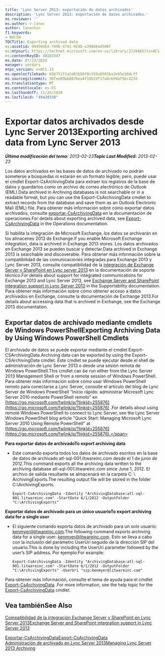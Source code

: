 ```yaml
---
title: 'Lync Server 2013: exportación de datos archivados'
description: 'Lync Server 2013: exportación de datos archivados.'
ms.reviewer: ''
ms.author: v-lanac
author: lanachin
f1.keywords:
- NOCSH
TOCTitle: Exporting archived data
ms:assetid: 09450d54-769b-4741-924b-e390664d506f
ms:mtpsurl: https://technet.microsoft.com/en-us/library/JJ204657(v=OCS.15)
ms:contentKeyID: 48183347
ms.date: 07/23/2014
manager: serdars
mtps_version: v=OCS.15
ms.openlocfilehash: 656751f1a2d03b50f0c938a8501ba3e95e304cff
ms.sourcegitcommit: 36fee89bb887bea4f18b19f17a8c69daf5bc423d
ms.translationtype: MT
ms.contentlocale: es-ES
ms.lasthandoff: 11/26/2020
ms.locfileid: "49428338"
---
```

# <a name="exporting-archived-data-from-lync-server-2013"></a><span data-ttu-id="4d0cb-103">Exportar datos archivados desde Lync Server 2013</span><span class="sxs-lookup"><span data-stu-id="4d0cb-103">Exporting archived data from Lync Server 2013</span></span>

<div data-xmlns="http://www.w3.org/1999/xhtml">

<div class="topic" data-xmlns="http://www.w3.org/1999/xhtml" data-msxsl="urn:schemas-microsoft-com:xslt" data-cs="https://msdn.microsoft.com/">

<div data-asp="https://msdn2.microsoft.com/asp">



</div>

<div id="mainSection">

<div id="mainBody"><span data-ttu-id="4d0cb-104">

<span> </span></span><span class="sxs-lookup"><span data-stu-id="4d0cb-104">

<span> </span></span></span>

<span data-ttu-id="4d0cb-105">_**Última modificación del tema:** 2013-02-23_</span><span class="sxs-lookup"><span data-stu-id="4d0cb-105">_**Topic Last Modified:** 2013-02-23_</span></span>

<span data-ttu-id="4d0cb-106">Los datos archivados en las bases de datos de archivado no podrán someterse a búsquedas ni estarán en un formato legible; pero, puede usar el cmdlet Export-CsArchivingData para extraer los registros de la base de datos y guardarlos como un archivo de correo electrónico de Outlook (EML).</span><span class="sxs-lookup"><span data-stu-id="4d0cb-106">Data archived in Archiving databases is not searchable or in a readable format, but you can use the Export-CsArchivingData cmdlet to extract records from the database and save them as an Outlook Electronic Mail (EML) file.</span></span> <span data-ttu-id="4d0cb-107">Para obtener más información sobre cómo exportar datos archivados, consulte [exportar-CsArchivingData](https://docs.microsoft.com/powershell/module/skype/Export-CsArchivingData) en la documentación de operaciones.</span><span class="sxs-lookup"><span data-stu-id="4d0cb-107">For details about exporting archived data, see [Export-CsArchivingData](https://docs.microsoft.com/powershell/module/skype/Export-CsArchivingData) in the Operations documentation.</span></span>

<span data-ttu-id="4d0cb-108">Si habilita la integración de Microsoft Exchange, los datos se archivarán en los almacenes 2013 de Exchange.</span><span class="sxs-lookup"><span data-stu-id="4d0cb-108">If you enable Microsoft Exchange integration, data is archived in Exchange 2013 stores.</span></span> <span data-ttu-id="4d0cb-109">Los datos archivados en Exchange 2013 se pueden buscar y detectar.</span><span class="sxs-lookup"><span data-stu-id="4d0cb-109">Data archived in Exchange 2013 is searchable and discoverable.</span></span> <span data-ttu-id="4d0cb-110">Para obtener más información sobre la compatibilidad de las comunicaciones integradas para Exchange 2013 y Lync Server 2013, consulte compatibilidad de la [integración de Exchange Server y SharePoint en Lync server 2013](lync-server-2013-exchange-and-sharepoint-integration-support.md) en la documentación de soporte técnico.</span><span class="sxs-lookup"><span data-stu-id="4d0cb-110">For details about support for integrated communications for Exchange 2013 and Lync Server 2013, see [Exchange Server and SharePoint integration support in Lync Server 2013](lync-server-2013-exchange-and-sharepoint-integration-support.md) in the Supportability documentation.</span></span> <span data-ttu-id="4d0cb-111">Para obtener más información sobre cómo obtener acceso a datos archivados en Exchange, consulte la documentación de Exchange 2013.</span><span class="sxs-lookup"><span data-stu-id="4d0cb-111">For details about accessing data that is archived in Exchange, see the Exchange 2013 documentation.</span></span>

<div>

## <a name="exporting-archiving-data-by-using-windows-powershell-cmdlets"></a><span data-ttu-id="4d0cb-112">Exportar datos de archivado mediante cmdlets de Windows PowerShell</span><span class="sxs-lookup"><span data-stu-id="4d0cb-112">Exporting Archiving Data by Using Windows PowerShell Cmdlets</span></span>

<span data-ttu-id="4d0cb-113">El archivado de datos se puede exportar mediante el cmdlet Export-CSArchivingData.</span><span class="sxs-lookup"><span data-stu-id="4d0cb-113">Archiving data can be exported by using the Export-CSArchivingData cmdlet.</span></span> <span data-ttu-id="4d0cb-114">Este cmdlet se puede ejecutar desde el shell de administración de Lync Server 2013 o desde una sesión remota de Windows PowerShell.</span><span class="sxs-lookup"><span data-stu-id="4d0cb-114">This cmdlet can be run either from the Lync Server 2013 Management Shell or from a remote session of Windows PowerShell.</span></span> <span data-ttu-id="4d0cb-115">Para obtener más información sobre cómo usar Windows PowerShell remoto para conectarse a Lync Server, consulte el artículo del blog de Lync Server de Windows PowerShell "Inicio rápido: administrar Microsoft Lync Server 2010 mediante PowerShell remoto" en [https://go.microsoft.com/fwlink/p/?linkId=255876](https://go.microsoft.com/fwlink/p/?linkid=255876) .</span><span class="sxs-lookup"><span data-stu-id="4d0cb-115">For details about using remote Windows PowerShell to connect to Lync Server, see the Lync Server Windows PowerShell blog article "Quick Start: Managing Microsoft Lync Server 2010 Using Remote PowerShell" at [https://go.microsoft.com/fwlink/p/?linkId=255876](https://go.microsoft.com/fwlink/p/?linkid=255876).</span></span>

<span data-ttu-id="4d0cb-116">**Para exportar datos de archivado**</span><span class="sxs-lookup"><span data-stu-id="4d0cb-116">**To export archiving data**</span></span>

  - <span data-ttu-id="4d0cb-117">Este comando exporta todos los datos de archivado escritos en la base de datos de archivado atl-sql-001.litwareinc.com desde el 1 de junio de 2012.</span><span class="sxs-lookup"><span data-stu-id="4d0cb-117">This command exports all the archiving data written to the archiving database atl-sql-001.litwareinc.com since June 1, 2012.</span></span> <span data-ttu-id="4d0cb-118">El archivo de salida resultante se almacenará en la carpeta C: \\ ArchivingExports.</span><span class="sxs-lookup"><span data-stu-id="4d0cb-118">The resulting output file will be stored in the folder C:\\ArchivingExports.</span></span>
    
        Export-CsArchivingData -Identity "ArchivingDatabase:atl-sql-001.litwareinc.com" -StartDate 6/1/2012 -OutputFolder "C:\ArchivingExports"

<span data-ttu-id="4d0cb-119">**Exportar datos de archivado para un único usuario**</span><span class="sxs-lookup"><span data-stu-id="4d0cb-119">**To export archiving data for a single user**</span></span>

  - <span data-ttu-id="4d0cb-120">El siguiente comando exporta datos de archivado para un solo usuario: kenmyer@litwareinc.com.</span><span class="sxs-lookup"><span data-stu-id="4d0cb-120">The following command exports archiving data for a single user: kenmyer@litwareinc.com.</span></span> <span data-ttu-id="4d0cb-121">Esto se lleva a cabo con la inclusión del parámetro UserUri seguido de la dirección SIP del usuario.</span><span class="sxs-lookup"><span data-stu-id="4d0cb-121">This is done by including the UserUri parameter followed by the user’s SIP address.</span></span> <span data-ttu-id="4d0cb-122">Por ejemplo:</span><span class="sxs-lookup"><span data-stu-id="4d0cb-122">For example:</span></span>
    
        Export-CsArchivingData -Identity "ArchivingDatabase:atl-sql-001.litwareinc.com" -StartDate 6/1/2012 -OutputFolder "C:\ArchivingExports" -UserUri "sip:kenmyer@litwareinc.com"

<span data-ttu-id="4d0cb-123">Para obtener más información, consulte el tema de ayuda para el cmdlet [Export-CsArchivingData](https://docs.microsoft.com/powershell/module/skype/Export-CsArchivingData) .</span><span class="sxs-lookup"><span data-stu-id="4d0cb-123">For more information, see the help topic for the [Export-CsArchivingData](https://docs.microsoft.com/powershell/module/skype/Export-CsArchivingData) cmdlet.</span></span>

</div>

<div>

## <a name="see-also"></a><span data-ttu-id="4d0cb-124">Vea también</span><span class="sxs-lookup"><span data-stu-id="4d0cb-124">See Also</span></span>


[<span data-ttu-id="4d0cb-125">Compatibilidad de la integración Exchange Server y SharePoint en Lync Server 2013</span><span class="sxs-lookup"><span data-stu-id="4d0cb-125">Exchange Server and SharePoint integration support in Lync Server 2013</span></span>](lync-server-2013-exchange-and-sharepoint-integration-support.md)  


[<span data-ttu-id="4d0cb-126">Exportar-CsArchivingData</span><span class="sxs-lookup"><span data-stu-id="4d0cb-126">Export-CsArchivingData</span></span>](https://docs.microsoft.com/powershell/module/skype/Export-CsArchivingData)  
[<span data-ttu-id="4d0cb-127">Administración de archivado en Lync Server 2013</span><span class="sxs-lookup"><span data-stu-id="4d0cb-127">Managing Lync Server 2013 Archiving</span></span>](lync-server-2013-managing-archiving.md)  
  

<span data-ttu-id="4d0cb-128"></div>

</div>

<span> </span>

</div>

</div>

</span><span class="sxs-lookup"><span data-stu-id="4d0cb-128"></div>

</div>

<span> </span>

</div>

</div>

</span></span></div>


